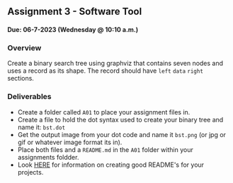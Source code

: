 ## Assignment 3 - Software Tool
#### Due: 06-7-2023 (Wednesday @ 10:10 a.m.)


### Overview

Create a binary search tree using graphviz that contains seven nodes and uses a record as its shape. The record should have  `left` `data` `right` sections. 

### Deliverables

- Create a folder called `A01` to place your assignment files in. 
- Create a file to hold the dot syntax used to create your binary tree and name it:  `bst.dot`
- Get the output image from your dot code and name it `bst.png` (or jpg or gif or whatever image format its in).
- Place both files and a `README.md` in the `A01` folder within your assignments foldder.
- Look [HERE](../../Resources/01-Readmees/README.md) for information on creating good README's for your projects.
